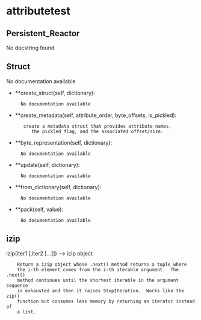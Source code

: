 attributetest
==============



Persistent_Reactor
--------------

No docstring found


Struct
--------------

No documentation available


- **create_struct(self, dictionary):

		No documentation available


- **create_metadata(self, attribute_order, byte_offsets, is_pickled):

		 create a metadata struct that provides attribute names,
            the pickled flag, and the associated offset/size.


- **byte_representation(self, dictionary):

		No documentation available


- **update(self, dictionary):

		No documentation available


- **from_dictionary(self, dictionary):

		No documentation available


- **pack(self, value):

		No documentation available


izip
--------------

izip(iter1 [,iter2 [...]]) --> izip object
		
		Return a izip object whose .next() method returns a tuple where
		the i-th element comes from the i-th iterable argument.  The .next()
		method continues until the shortest iterable in the argument sequence
		is exhausted and then it raises StopIteration.  Works like the zip()
		function but consumes less memory by returning an iterator instead of
		a list.
